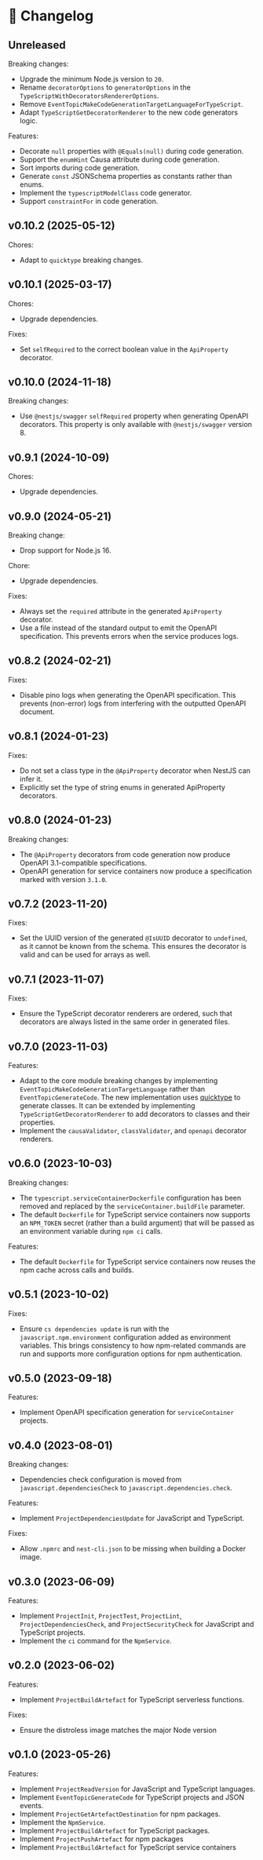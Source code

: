 # 🔖 Changelog

## Unreleased

Breaking changes:

- Upgrade the minimum Node.js version to `20`.
- Rename `decoratorOptions` to `generatorOptions` in the `TypeScriptWithDecoratorsRendererOptions`.
- Remove `EventTopicMakeCodeGenerationTargetLanguageForTypeScript`.
- Adapt `TypeScriptGetDecoratorRenderer` to the new code generators logic.

Features:

- Decorate `null` properties with `@Equals(null)` during code generation.
- Support the `enumHint` Causa attribute during code generation.
- Sort imports during code generation.
- Generate `const` JSONSchema properties as constants rather than enums.
- Implement the `typescriptModelClass` code generator.
- Support `constraintFor` in code generation.

## v0.10.2 (2025-05-12)

Chores:

- Adapt to `quicktype` breaking changes.

## v0.10.1 (2025-03-17)

Chores:

- Upgrade dependencies.

Fixes:

- Set `selfRequired` to the correct boolean value in the `ApiProperty` decorator.

## v0.10.0 (2024-11-18)

Breaking changes:

- Use `@nestjs/swagger` `selfRequired` property when generating OpenAPI decorators. This property is only available with `@nestjs/swagger` version 8.

## v0.9.1 (2024-10-09)

Chores:

- Upgrade dependencies.

## v0.9.0 (2024-05-21)

Breaking change:

- Drop support for Node.js 16.

Chore:

- Upgrade dependencies.

Fixes:

- Always set the `required` attribute in the generated `ApiProperty` decorator.
- Use a file instead of the standard output to emit the OpenAPI specification. This prevents errors when the service produces logs.

## v0.8.2 (2024-02-21)

Fixes:

- Disable pino logs when generating the OpenAPI specification. This prevents (non-error) logs from interfering with the outputted OpenAPI document.

## v0.8.1 (2024-01-23)

Fixes:

- Do not set a class type in the `@ApiProperty` decorator when NestJS can infer it.
- Explicitly set the type of string enums in generated ApiProperty decorators.

## v0.8.0 (2024-01-23)

Breaking changes:

- The `@ApiProperty` decorators from code generation now produce OpenAPI 3.1-compatible specifications.
- OpenAPI generation for service containers now produce a specification marked with version `3.1.0`.

## v0.7.2 (2023-11-20)

Fixes:

- Set the UUID version of the generated `@IsUUID` decorator to `undefined`, as it cannot be known from the schema. This ensures the decorator is valid and can be used for arrays as well.

## v0.7.1 (2023-11-07)

Fixes:

- Ensure the TypeScript decorator renderers are ordered, such that decorators are always listed in the same order in generated files.

## v0.7.0 (2023-11-03)

Features:

- Adapt to the core module breaking changes by implementing `EventTopicMakeCodeGenerationTargetLanguage` rather than `EventTopicGenerateCode`. The new implementation uses [quicktype](https://github.com/glideapps/quicktype) to generate classes. It can be extended by implementing `TypeScriptGetDecoratorRenderer` to add decorators to classes and their properties.
- Implement the `causaValidator`, `classValidator`, and `openapi` decorator renderers.

## v0.6.0 (2023-10-03)

Breaking changes:

- The `typescript.serviceContainerDockerfile` configuration has been removed and replaced by the `serviceContainer.buildFile` parameter.
- The default `Dockerfile` for TypeScript service containers now supports an `NPM_TOKEN` secret (rather than a build argument) that will be passed as an environment variable during `npm ci` calls.

Features:

- The default `Dockerfile` for TypeScript service containers now reuses the npm cache across calls and builds.

## v0.5.1 (2023-10-02)

Fixes:

- Ensure `cs dependencies update` is run with the `javascript.npm.environment` configuration added as environment variables. This brings consistency to how npm-related commands are run and supports more configuration options for npm authentication.

## v0.5.0 (2023-09-18)

Features:

- Implement OpenAPI specification generation for `serviceContainer` projects.

## v0.4.0 (2023-08-01)

Breaking changes:

- Dependencies check configuration is moved from `javascript.dependenciesCheck` to `javascript.dependencies.check`.

Features:

- Implement `ProjectDependenciesUpdate` for JavaScript and TypeScript.

Fixes:

- Allow `.npmrc` and `nest-cli.json` to be missing when building a Docker image.

## v0.3.0 (2023-06-09)

Features:

- Implement `ProjectInit`, `ProjectTest`, `ProjectLint`, `ProjectDependenciesCheck`, and `ProjectSecurityCheck` for JavaScript and TypeScript projects.
- Implement the `ci` command for the `NpmService`.

## v0.2.0 (2023-06-02)

Features:

- Implement `ProjectBuildArtefact` for TypeScript serverless functions.

Fixes:

- Ensure the distroless image matches the major Node version

## v0.1.0 (2023-05-26)

Features:

- Implement `ProjectReadVersion` for JavaScript and TypeScript languages.
- Implement `EventTopicGenerateCode` for TypeScript projects and JSON events.
- Implement `ProjectGetArtefactDestination` for npm packages.
- Implement the `NpmService`.
- Implement `ProjectBuildArtefact` for TypeScript packages.
- Implement `ProjectPushArtefact` for npm packages
- Implement `ProjectBuildArtefact` for TypeScript service containers

